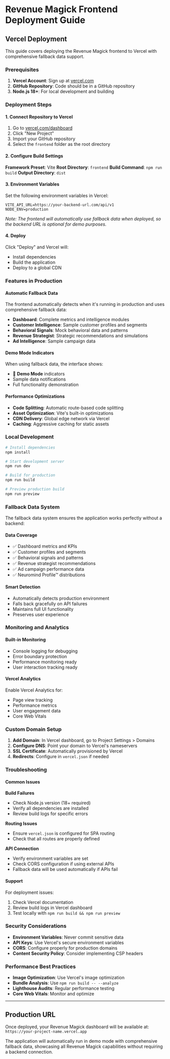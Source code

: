 # Revenue Magick Frontend Deployment Guide

## Vercel Deployment

This guide covers deploying the Revenue Magick frontend to Vercel with comprehensive fallback data support.

### Prerequisites

1. **Vercel Account**: Sign up at [vercel.com](https://vercel.com)
2. **GitHub Repository**: Code should be in a GitHub repository
3. **Node.js 18+**: For local development and building

### Deployment Steps

#### 1. Connect Repository to Vercel

1. Go to [vercel.com/dashboard](https://vercel.com/dashboard)
2. Click "New Project"
3. Import your GitHub repository
4. Select the `frontend` folder as the root directory

#### 2. Configure Build Settings

**Framework Preset**: Vite
**Root Directory**: `frontend`
**Build Command**: `npm run build`
**Output Directory**: `dist`

#### 3. Environment Variables

Set the following environment variables in Vercel:

```
VITE_API_URL=https://your-backend-url.com/api/v1
NODE_ENV=production
```

*Note: The frontend will automatically use fallback data when deployed, so the backend URL is optional for demo purposes.*

#### 4. Deploy

Click "Deploy" and Vercel will:
- Install dependencies
- Build the application
- Deploy to a global CDN

### Features in Production

#### Automatic Fallback Data

The frontend automatically detects when it's running in production and uses comprehensive fallback data:

- **Dashboard**: Complete metrics and intelligence modules
- **Customer Intelligence**: Sample customer profiles and segments
- **Behavioral Signals**: Mock behavioral data and patterns
- **Revenue Strategist**: Strategic recommendations and simulations
- **Ad Intelligence**: Sample campaign data

#### Demo Mode Indicators

When using fallback data, the interface shows:
- 🎯 **Demo Mode** indicators
- Sample data notifications
- Full functionality demonstration

#### Performance Optimizations

- **Code Splitting**: Automatic route-based code splitting
- **Asset Optimization**: Vite's built-in optimizations
- **CDN Delivery**: Global edge network via Vercel
- **Caching**: Aggressive caching for static assets

### Local Development

```bash
# Install dependencies
npm install

# Start development server
npm run dev

# Build for production
npm run build

# Preview production build
npm run preview
```

### Fallback Data System

The fallback data system ensures the application works perfectly without a backend:

#### Data Coverage
- ✅ Dashboard metrics and KPIs
- ✅ Customer profiles and segments
- ✅ Behavioral signals and patterns
- ✅ Revenue strategist recommendations
- ✅ Ad campaign performance data
- ✅ Neuromind Profile™ distributions

#### Smart Detection
- Automatically detects production environment
- Falls back gracefully on API failures
- Maintains full UI functionality
- Preserves user experience

### Monitoring and Analytics

#### Built-in Monitoring
- Console logging for debugging
- Error boundary protection
- Performance monitoring ready
- User interaction tracking ready

#### Vercel Analytics
Enable Vercel Analytics for:
- Page view tracking
- Performance metrics
- User engagement data
- Core Web Vitals

### Custom Domain Setup

1. **Add Domain**: In Vercel dashboard, go to Project Settings > Domains
2. **Configure DNS**: Point your domain to Vercel's nameservers
3. **SSL Certificate**: Automatically provisioned by Vercel
4. **Redirects**: Configure in `vercel.json` if needed

### Troubleshooting

#### Common Issues

**Build Failures**
- Check Node.js version (18+ required)
- Verify all dependencies are installed
- Review build logs for specific errors

**Routing Issues**
- Ensure `vercel.json` is configured for SPA routing
- Check that all routes are properly defined

**API Connection**
- Verify environment variables are set
- Check CORS configuration if using external APIs
- Fallback data will be used automatically if APIs fail

#### Support

For deployment issues:
1. Check Vercel documentation
2. Review build logs in Vercel dashboard
3. Test locally with `npm run build && npm run preview`

### Security Considerations

- **Environment Variables**: Never commit sensitive data
- **API Keys**: Use Vercel's secure environment variables
- **CORS**: Configure properly for production domains
- **Content Security Policy**: Consider implementing CSP headers

### Performance Best Practices

- **Image Optimization**: Use Vercel's image optimization
- **Bundle Analysis**: Use `npm run build -- --analyze`
- **Lighthouse Audits**: Regular performance testing
- **Core Web Vitals**: Monitor and optimize

---

## Production URL

Once deployed, your Revenue Magick dashboard will be available at:
`https://your-project-name.vercel.app`

The application will automatically run in demo mode with comprehensive fallback data, showcasing all Revenue Magick capabilities without requiring a backend connection. 